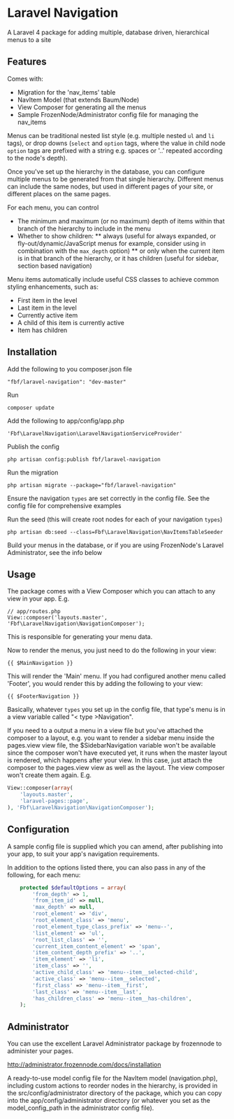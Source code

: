 Laravel Navigation
==================

A Laravel 4 package for adding multiple, database driven, hierarchical menus to a site

## Features

Comes with:

* Migration for the 'nav_items' table
* NavItem Model (that extends Baum/Node)
* View Composer for generating all the menus
* Sample FrozenNode/Administrator config file for managing the nav_items

Menus can be traditional nested list style (e.g. multiple nested `ul` and `li` tags), or drop downs (`select` and `option` tags, where the value in child node `option` tags are prefixed with a string e.g. spaces or '..' repeated according to the node's depth).

Once you've set up the hierarchy in the database, you can configure multiple menus to be generated from that single hierarchy. Different menus can include the same nodes, but used in different pages of your site, or different places on the same pages.

For each menu, you can control

* The minimum and maximum (or no maximum) depth of items within that branch of the hierarchy to include in the menu
* Whether to show children:
** always (useful for always expanded, or fly-out/dynamic/JavaScript menus for example, consider using in combination with the `max_depth` option)
** or only when the current item is in that branch of the hierarchy, or it has children (useful for sidebar, section based navigation)

Menu items automatically include useful CSS classes to achieve common styling enhancements, such as:

* First item in the level
* Last item in the level
* Currently active item
* A child of this item is currently active
* Item has children

## Installation

Add the following to you composer.json file

    "fbf/laravel-navigation": "dev-master"

Run

    composer update

Add the following to app/config/app.php

    'Fbf\LaravelNavigation\LaravelNavigationServiceProvider'

Publish the config

    php artisan config:publish fbf/laravel-navigation

Run the migration

    php artisan migrate --package="fbf/laravel-navigation"

Ensure the navigation `types` are set correctly in the config file. See the config file for comprehensive examples

Run the seed (this will create root nodes for each of your navigation `types`)

	php artisan db:seed --class=Fbf\LaravelNavigation\NavItemsTableSeeder

Build your menus in the database, or if you are using FrozenNode's Laravel Administrator, see the info below

## Usage

The package comes with a View Composer which you can attach to any view in your app. E.g.

	// app/routes.php
	View::composer('layouts.master', 'Fbf\LaravelNavigation\NavigationComposer');

This is responsible for generating your menu data.

Now to render the menus, you just need to do the following in your view:

	{{ $MainNavigation }}

This will render the 'Main' menu. If you had configured another menu called 'Footer', you would render this by adding the following to your view:

	{{ $FooterNavigation }}

Basically, whatever `types` you set up in the config file, that type's menu is in a view variable called "< type >Navigation".

If you need to a output a menu in a view file but you've attached the composer to a layout, e.g. you want to render a sidebar
menu inside the pages.view view file, the $SidebarNavigation variable won't be available since the composer won't have executed
yet, it runs when the master layout is rendered, which happens after your view. In this case, just attach the composer to the
pages.view view as well as the layout. The view composer won't create them again. E.g.

```php
View::composer(array(
	'layouts.master',
	'laravel-pages::page',
), 'Fbf\LaravelNavigation\NavigationComposer');
```

## Configuration

A sample config file is supplied which you can amend, after publishing into your app, to suit your app's navigation requirements.

In addition to the options listed there, you can also pass in any of the following, for each menu:

```php
	protected $defaultOptions = array(
		'from_depth' => 1,
		'from_item_id' => null,
		'max_depth' => null,
		'root_element' => 'div',
		'root_element_class' => 'menu',
		'root_element_type_class_prefix' => 'menu--',
		'list_element' => 'ul',
		'root_list_class' => '',
		'current_item_content_element' => 'span',
		'item_content_depth_prefix' => '..',
		'item_element' => 'li',
		'item_class' => '',
		'active_child_class' => 'menu--item__selected-child',
		'active_class' => 'menu--item__selected',
		'first_class' => 'menu--item__first',
		'last_class' => 'menu--item__last',
		'has_children_class' => 'menu--item__has-children',
	);
```

## Administrator

You can use the excellent Laravel Administrator package by frozennode to administer your pages.

http://administrator.frozennode.com/docs/installation

A ready-to-use model config file for the NavItem model (navigation.php), including custom actions to reorder nodes in the hierarchy, is provided in the src/config/administrator directory of the package, which you can copy into the app/config/administrator directory (or whatever you set as the model_config_path in the administrator config file).